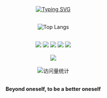 <div align="center">
    <a href="https://blog.sunguoqi.com/">
      <img src="https://readme-typing-svg.demolab.com?font=Fira+Code&pause=1000&width=435&lines=println(%22Hello%2C%20World%22);&center=true&size=27" alt="Typing SVG" />
    </a>
</div>

</br>
<div align="center">

![Top Langs](https://github-readme-stats.vercel.app/api/top-langs/?username=super-denny)

</div>

</br>
<div align="center">
   <span > 
     <img src="https://img.shields.io/badge/-Java-DE440C?style=flat-square" />
     <img src="https://img.shields.io/badge/-Vue-1E90FF?style=flat-square" /> 
     <img src="https://img.shields.io/badge/-Mysql-FFFF00?style=flat-square" />
     <img src="https://img.shields.io/badge/-SpringBoot-90EE90?style=flat-square" />
     <img src="https://img.shields.io/badge/-Dubbo-6A5ACD?style=flat-square" />
   </span>
</div>

</br>
<div align="center">
<img src="https://cdn.jsdelivr.net/gh/sun0225SUN/sun0225SUN/assets/images/coding.gif" />

</div>

</br>
<div align="center">
    <img src="https://komarev.com/ghpvc/?username=super-denny&label=Views&color=0e75b6&style=flat" alt="访问量统计" />
</div>

</br>
<div align="center">
	<p><b>Beyond oneself, to be a better oneself</b></p>
</div>
